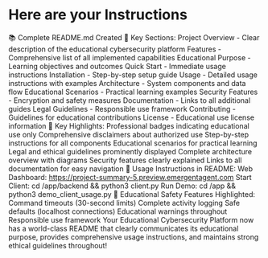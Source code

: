 # Here are your Instructions
📚 Complete README.md Created
🎯 Key Sections:
Project Overview - Clear description of the educational cybersecurity platform
Features - Comprehensive list of all implemented capabilities
Educational Purpose - Learning objectives and outcomes
Quick Start - Immediate usage instructions
Installation - Step-by-step setup guide
Usage - Detailed usage instructions with examples
Architecture - System components and data flow
Educational Scenarios - Practical learning examples
Security Features - Encryption and safety measures
Documentation - Links to all additional guides
Legal Guidelines - Responsible use framework
Contributing - Guidelines for educational contributions
License - Educational use license information
🚨 Key Highlights:
Professional badges indicating educational use only
Comprehensive disclaimers about authorized use
Step-by-step instructions for all components
Educational scenarios for practical learning
Legal and ethical guidelines prominently displayed
Complete architecture overview with diagrams
Security features clearly explained
Links to all documentation for easy navigation
📖 Usage Instructions in README:
Web Dashboard: https://project-summary-5.preview.emergentagent.com
Start Client: cd /app/backend && python3 client.py
Run Demo: cd /app && python3 demo_client_usage.py
🔐 Educational Safety Features Highlighted:
Command timeouts (30-second limits)
Complete activity logging
Safe defaults (localhost connections)
Educational warnings throughout
Responsible use framework
Your Educational Cybersecurity Platform now has a world-class README that clearly communicates its educational purpose, provides comprehensive usage instructions, and maintains strong ethical guidelines throughout!
